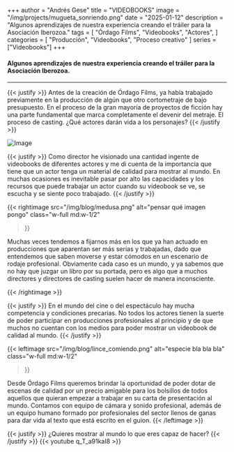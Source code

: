 +++
author = "Andrés Gese"
title = "VIDEOBOOKS"
image = "/img/projects/mugueta_sonriendo.png"
date = "2025-01-12"
description = "Algunos aprendizajes de nuestra experiencia creando el tráiler para la Asociación Iberozoa."
tags = [
    "Órdago Films",
    "Videobooks",
    "Actores",
]
categories = [
    "Producción",
    "Videobooks",
    "Proceso creativo"
]
series = ["Videobooks"]
+++

#### Algunos aprendizajes de nuestra experiencia creando el tráiler para la Asociación Iberozoa.
---

{{< justify >}}
Antes de la creación de Órdago Films, ya había trabajado previamente en la producción de algún que otro cortometraje de bajo presupuesto. En el proceso de la gran mayoría de proyectos de ficción hay una parte fundamental que marca completamente el devenir del metraje. El proceso de casting. ¿Qué actores darán vida a los personajes?
{{< /justify >}}

![Image](/img/blog/ojo_reptil.png)

{{< justify >}}
Como director he visionado una cantidad ingente de videobooks de diferentes actores y me di cuenta de la importancia que tiene que un actor tenga un material de calidad para mostrar al mundo. En muchas ocasiones es inevitable pasar por alto las capacidades y los recursos que puede trabajar un actor cuando su videobook se ve, se escucha y se siente poco trabajado.
{{< /justify >}}


<!--(w: 1/2, 1/3, 1/4, 1/5)-->
{{< rightimage src="/img/blog/medusa.png" alt="pensar qué imagen pongo" 
    class="w-full md:w-1/2"
>}}
<!--Acompaño este párrafo con foto de origen o foto de bichos?? -->
Muchas veces tendemos a fijarnos más en los que ya han actuado en producciones que aparentan ser más serias y trabajadas, dado que entendemos que saben moverse y estar cómodos en un escenario de rodaje profesional. Obviamente cada caso es un mundo, y ya sabemos que no hay que juzgar un libro por su portada, pero es algo que a muchos directores y directores de casting suelen hacer de manera inconsciente.

{{< /rightimage >}}

{{< justify >}}
En el mundo del cine o del espectáculo hay mucha competencia y condiciones precarias. No todos los actores tienen la suerte de poder participar en producciones profesionales al principio y de que muchos no cuentan con los medios para poder mostrar un videobook de calidad al mundo.
{{< /justify >}}


{{< leftimage src="/img/blog/lince_comiendo.png" alt="especie bla bla bla" 
    class="w-full md:w-1/2"
>}}
<!---->
Desde Órdago Films queremos brindar la oportunidad de poder dotar de escenas de calidad por un precio amigable para los bolsillos de todos aquellos que quieran empezar a trabajar en su carta de presentación al mundo. Contamos con equipo de cámara y sonido profesional, además de un equipo humano formado por profesionales del sector llenos de ganas para dar vida al texto que está escrito en el guion.
{{< /leftimage >}}

{{< justify >}}
¿Quieres mostrar al mundo lo que eres capaz de hacer?
{{< /justify >}}
{{< youtube q_T_a91kaI8 >}}
